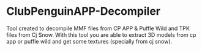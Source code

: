 # ClubPenguinAPP-Decompiler
Tool created to decompile MMF files from CP APP & Puffle Wild and TPK files from Cj Snow.
With this tool you are able to extract 3D models from cp app or puffle wild and get some textures (specially from cj snow).


